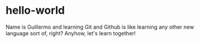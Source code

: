 # hello-world
Name is Guillermo and learning Git and Github is like learning any other new language sort of, right? 
Anyhow, let's learn together!
